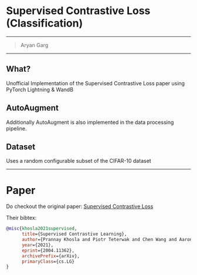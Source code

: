 # Supervised Contrastive Loss (Classification)
---

> Aryan Garg

---

## What?

Unofficial Implementation of the Supervised Contrastive Loss paper using PyTorch Lightning & WandB  

## AutoAugment

Additionally AutoAugment is also implemented in the data processing pipeline.       


## Dataset
Uses a random configurable subset of the CIFAR-10 dataset 

---

# Paper
Do checkout the original paper: [Supervised Contrastive Loss](https://arxiv.org/abs/2004.11362)

Their bibtex:

```bibtex
@misc{khosla2021supervised,
      title={Supervised Contrastive Learning}, 
      author={Prannay Khosla and Piotr Teterwak and Chen Wang and Aaron Sarna and Yonglong Tian and Phillip Isola and Aaron Maschinot and Ce Liu and Dilip Krishnan},
      year={2021},
      eprint={2004.11362},
      archivePrefix={arXiv},
      primaryClass={cs.LG}
}
```

